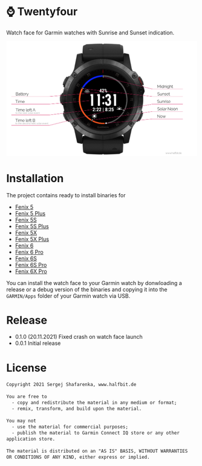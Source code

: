 # ⌚️ Twentyfour
Watch face for Garmin watches with Sunrise and Sunset indication.

<img src="https://github.com/beworker/twentyfour/blob/master/design/features.png" />

# Installation

The project contains ready to install binaries for
* [Fenix 5](https://github.com/beworker/twentyfour/blob/master/binaries/fenix5)
* [Fenix 5 Plus](https://github.com/beworker/twentyfour/blob/master/binaries/fenix5plus)
* [Fenix 5S](https://github.com/beworker/twentyfour/blob/master/binaries/fenix5s)
* [Fenix 5S Plus](https://github.com/beworker/twentyfour/blob/master/binaries/fenix5splus)
* [Fenix 5X](https://github.com/beworker/twentyfour/blob/master/binaries/fenix5x)
* [Fenix 5X Plus](https://github.com/beworker/twentyfour/blob/master/binaries/fenix5xplus)
* [Fenix 6](https://github.com/beworker/twentyfour/blob/master/binaries/fenix6)
* [Fenix 6 Pro](https://github.com/beworker/twentyfour/blob/master/binaries/fenix6pro)
* [Fenix 6S](https://github.com/beworker/twentyfour/blob/master/binaries/fenix6s)
* [Fenix 6S Pro](https://github.com/beworker/twentyfour/blob/master/binaries/fenix6spro)
* [Fenix 6X Pro](https://github.com/beworker/twentyfour/blob/master/binaries/fenix6xpro)

You can install the watch face to your Garmin watch by donwloading a release or a debug version of the binaries and copying it into the `GARMIN/Apps` folder of your Garmin watch via USB.

# Release

- 0.1.0 (20.11.2021) Fixed crash on watch face launch
- 0.0.1 Initial release

# License
```
Copyright 2021 Sergej Shafarenka, www.halfbit.de

You are free to
  - copy and redistribute the material in any medium or format;
  - remix, transform, and build upon the material.

You may not 
  - use the material for commercial purposes;
  - publish the material to Garmin Connect IQ store or any other application store.

The material is distributed on an "AS IS" BASIS, WITHOUT WARRANTIES 
OR CONDITIONS OF ANY KIND, either express or implied.
```
